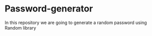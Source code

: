 # Password-generator
In this repository we are going to generate a random password using Random library 

